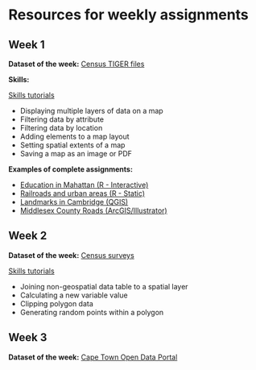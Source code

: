 # Resources for weekly assignments

## Week 1

**Dataset of the week:** [Census TIGER files](https://c-voulgaris.github.io/VIS-2128/week1/dataset-tiger.html)

**Skills:**

[Skills tutorials](https://c-voulgaris.github.io/VIS-2128/week1/skills.html)

* Displaying multiple layers of data on a map
* Filtering data by attribute
* Filtering data by location
* Adding elements to a map layout
* Setting spatial extents of a map
* Saving a map as an image or PDF

**Examples of complete assignments:**

* [Education  in Mahattan (R - Interactive)](https://c-voulgaris.github.io/VIS-2128/week1/examples/nyc-colleges.html)
* [Railroads and urban areas (R - Static)](https://c-voulgaris.github.io/VIS-2128/week1/examples/railway.pdf)
* [Landmarks in Cambridge (QGIS)](https://c-voulgaris.github.io/VIS-2128/week1/examples/cambridge-landmarks.pdf)
* [Middlesex County Roads (ArcGIS/Illustrator)](https://c-voulgaris.github.io/VIS-2128/week1/examples/middlesex-roads.pdf)

## Week 2

**Dataset of the week:** [Census surveys](https://c-voulgaris.github.io/VIS-2128/week2/dataset-census-survey.html)

[Skills tutorials](https://c-voulgaris.github.io/VIS-2128/week2/skills.html)

* Joining non-geospatial data table to a spatial layer
* Calculating a new variable value
* Clipping polygon data
* Generating random points within a polygon

## Week 3

**Dataset of the week:** [Cape Town Open Data Portal](https://c-voulgaris.github.io/VIS-2128/week3/dataset-odp.html)